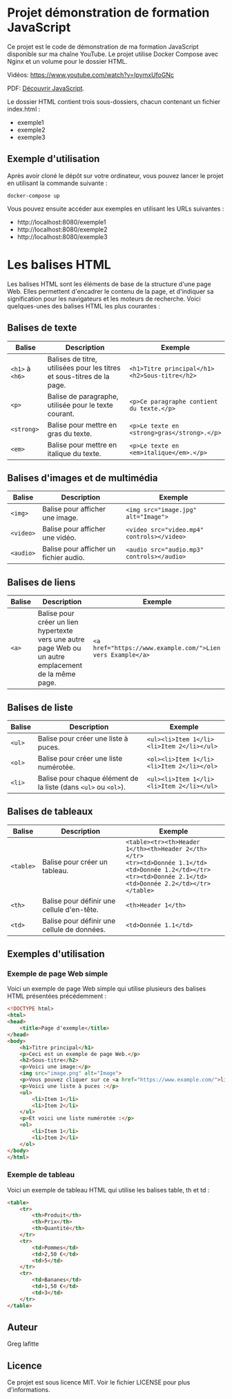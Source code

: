 # Projet démonstration de formation JavaScript

Ce projet est le code de démonstration de ma formation JavaScript disponible sur ma chaîne YouTube. Le projet utilise Docker Compose avec Nginx et un volume pour le dossier HTML.

Vidéos: https://www.youtube.com/watch?v=IpymxUfoGNc

PDF: [Découvrir JavaScript](learnPDF/JS-1%20-%20D%C3%A9couvrir%20JavaScript%20-%20Introduction%20%C3%A0%20la%20programmation%20web.pdf).

Le dossier HTML contient trois sous-dossiers, chacun contenant un fichier index.html :
- exemple1
- exemple2
- exemple3

## Exemple d'utilisation
Après avoir cloné le dépôt sur votre ordinateur, vous pouvez lancer le projet en utilisant la commande suivante :

```
docker-compose up
```

Vous pouvez ensuite accéder aux exemples en utilisant les URLs suivantes :
- http://localhost:8080/exemple1
- http://localhost:8080/exemple2
- http://localhost:8080/exemple3

# Les balises HTML

Les balises HTML sont les éléments de base de la structure d'une page Web. Elles permettent d'encadrer le contenu de la page, et d'indiquer sa signification pour les navigateurs et les moteurs de recherche. Voici quelques-unes des balises HTML les plus courantes :

## Balises de texte

| Balise           | Description                                                 | Exemple                                 |
|------------------|-------------------------------------------------------------|-----------------------------------------|
| `<h1>` à `<h6>`  | Balises de titre, utilisées pour les titres et sous-titres de la page. | `<h1>Titre principal</h1>`<br>`<h2>Sous-titre</h2>` |
| `<p>`            | Balise de paragraphe, utilisée pour le texte courant.       | `<p>Ce paragraphe contient du texte.</p>` |
| `<strong>`       | Balise pour mettre en gras du texte.                        | `<p>Le texte en <strong>gras</strong>.</p>` |
| `<em>`           | Balise pour mettre en italique du texte.                    | `<p>Le texte en <em>italique</em>.</p>` |


## Balises d'images et de multimédia

| Balise     | Description                            | Exemple                                                      |
|------------|----------------------------------------|--------------------------------------------------------------|
| `<img>`    | Balise pour afficher une image.        | `<img src="image.jpg" alt="Image">`                      |
| `<video>`  | Balise pour afficher une vidéo.        | `<video src="video.mp4" controls></video>`                    |
| `<audio>`  | Balise pour afficher un fichier audio. | `<audio src="audio.mp3" controls></audio>`                    |


## Balises de liens

| Balise | Description                                                                                               | Exemple                                               |
|--------|-----------------------------------------------------------------------------------------------------------|-------------------------------------------------------|
| `<a>`  | Balise pour créer un lien hypertexte vers une autre page Web ou un autre emplacement de la même page. | `<a href="https://www.example.com/">Lien vers Example</a>` |


## Balises de liste

| Balise | Description                                            | Exemple                                              |
|--------|--------------------------------------------------------|------------------------------------------------------|
| `<ul>` | Balise pour créer une liste à puces.                   | `<ul><li>Item 1</li><li>Item 2</li></ul>`             |
| `<ol>` | Balise pour créer une liste numérotée.                 | `<ol><li>Item 1</li><li>Item 2</li></ol>`             |
| `<li>` | Balise pour chaque élément de la liste (dans `<ul>` ou `<ol>`). | `<ul><li>Item 1</li><li>Item 2</li></ul>`             |


## Balises de tableaux

| Balise   | Description                                  | Exemple                                                  |
|----------|----------------------------------------------|----------------------------------------------------------|
| `<table>` | Balise pour créer un tableau.                 | `<table><tr><th>Header 1</th><th>Header 2</th></tr>`<br>`<tr><td>Donnée 1.1</td><td>Donnée 1.2</td></tr>`<br>`<tr><td>Donnée 2.1</td><td>Donnée 2.2</td></tr></table>` |
| `<th>`   | Balise pour définir une cellule d'en-tête.     | `<th>Header 1</th>`                                      |
| `<td>`   | Balise pour définir une cellule de données.    | `<td>Donnée 1.1</td>`                                    |

## Exemples d'utilisation

### Exemple de page Web simple

Voici un exemple de page Web simple qui utilise plusieurs des balises HTML présentées précédemment :

```html
<!DOCTYPE html>
<html>
<head>
	<title>Page d'exemple</title>
</head>
<body>
	<h1>Titre principal</h1>
	<p>Ceci est un exemple de page Web.</p>
	<h2>Sous-titre</h2>
	<p>Voici une image:</p>
	<img src="image.png" alt="Image">
	<p>Vous pouvez cliquer sur ce <a href="https://www.example.com/">lien</a> pour visiter Example.</p>
	<p>Voici une liste à puces :</p>
	<ul>
		<li>Item 1</li>
		<li>Item 2</li>
	</ul>
	<p>Et voici une liste numérotée :</p>
	<ol>
		<li>Item 1</li>
		<li>Item 2</li>
	</ol>
</body>
</html>
```

### Exemple de tableau

Voici un exemple de tableau HTML qui utilise les balises table, th et td :

```html
<table>
	<tr>
		<th>Produit</th>
		<th>Prix</th>
		<th>Quantité</th>
	</tr>
	<tr>
		<td>Pommes</td>
		<td>2,50 €</td>
		<td>5</td>
	</tr>
	<tr>
		<td>Bananes</td>
		<td>1,50 €</td>
		<td>3</td>
	</tr>
</table>
```

## Auteur
Greg lafitte

## Licence
Ce projet est sous licence MIT. Voir le fichier LICENSE pour plus d'informations.

